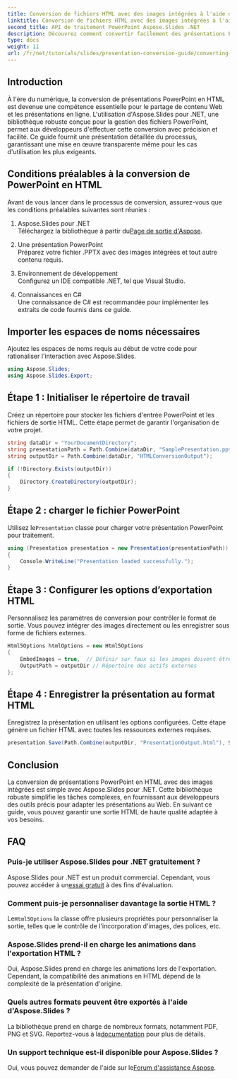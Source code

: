 ```yaml
---
title: Conversion de fichiers HTML avec des images intégrées à l'aide d'Aspose.Slides
linktitle: Conversion de fichiers HTML avec des images intégrées à l'aide d'Aspose.Slides
second_title: API de traitement PowerPoint Aspose.Slides .NET
description: Découvrez comment convertir facilement des présentations PowerPoint en HTML avec des images intégrées à l'aide d'Aspose.Slides pour .NET. Guide étape par étape pour une conversion transparente.
type: docs
weight: 11
url: /fr/net/tutorials/slides/presentation-conversion-guide/converting-html-with-embedded-images/
---
```

## Introduction

À l'ère du numérique, la conversion de présentations PowerPoint en HTML est devenue une compétence essentielle pour le partage de contenu Web et les présentations en ligne. L'utilisation d'Aspose.Slides pour .NET, une bibliothèque robuste conçue pour la gestion des fichiers PowerPoint, permet aux développeurs d'effectuer cette conversion avec précision et facilité. Ce guide fournit une présentation détaillée du processus, garantissant une mise en œuvre transparente même pour les cas d'utilisation les plus exigeants.

## Conditions préalables à la conversion de PowerPoint en HTML

Avant de vous lancer dans le processus de conversion, assurez-vous que les conditions préalables suivantes sont réunies :

1. Aspose.Slides pour .NET  
    Téléchargez la bibliothèque à partir du[Page de sortie d'Aspose](https://releases.aspose.com/slides/net/).

2. Une présentation PowerPoint  
   Préparez votre fichier .PPTX avec des images intégrées et tout autre contenu requis.

3. Environnement de développement  
   Configurez un IDE compatible .NET, tel que Visual Studio.

4. Connaissances en C#  
   Une connaissance de C# est recommandée pour implémenter les extraits de code fournis dans ce guide.

## Importer les espaces de noms nécessaires

Ajoutez les espaces de noms requis au début de votre code pour rationaliser l'interaction avec Aspose.Slides.

```csharp
using Aspose.Slides;
using Aspose.Slides.Export;
```

## Étape 1 : Initialiser le répertoire de travail

Créez un répertoire pour stocker les fichiers d'entrée PowerPoint et les fichiers de sortie HTML. Cette étape permet de garantir l'organisation de votre projet.

```csharp
string dataDir = "YourDocumentDirectory";
string presentationPath = Path.Combine(dataDir, "SamplePresentation.pptx");
string outputDir = Path.Combine(dataDir, "HTMLConversionOutput");

if (!Directory.Exists(outputDir))
{
    Directory.CreateDirectory(outputDir);
}
```


## Étape 2 : charger le fichier PowerPoint

 Utilisez le`Presentation` classe pour charger votre présentation PowerPoint pour traitement.

```csharp
using (Presentation presentation = new Presentation(presentationPath))
{
    Console.WriteLine("Presentation loaded successfully.");
}
```


## Étape 3 : Configurer les options d’exportation HTML

Personnalisez les paramètres de conversion pour contrôler le format de sortie. Vous pouvez intégrer des images directement ou les enregistrer sous forme de fichiers externes.

```csharp
Html5Options htmlOptions = new Html5Options
{
    EmbedImages = true,  // Définir sur faux si les images doivent être enregistrées séparément
    OutputPath = outputDir // Répertoire des actifs externes
};
```


## Étape 4 : Enregistrer la présentation au format HTML

Enregistrez la présentation en utilisant les options configurées. Cette étape génère un fichier HTML avec toutes les ressources externes requises.

```csharp
presentation.Save(Path.Combine(outputDir, "PresentationOutput.html"), SaveFormat.Html5, htmlOptions);
```

## Conclusion

La conversion de présentations PowerPoint en HTML avec des images intégrées est simple avec Aspose.Slides pour .NET. Cette bibliothèque robuste simplifie les tâches complexes, en fournissant aux développeurs des outils précis pour adapter les présentations au Web. En suivant ce guide, vous pouvez garantir une sortie HTML de haute qualité adaptée à vos besoins.

## FAQ

### Puis-je utiliser Aspose.Slides pour .NET gratuitement ?
 Aspose.Slides pour .NET est un produit commercial. Cependant, vous pouvez accéder à un[essai gratuit](https://releases.aspose.com/) à des fins d'évaluation.

### Comment puis-je personnaliser davantage la sortie HTML ?
 Le`Html5Options` la classe offre plusieurs propriétés pour personnaliser la sortie, telles que le contrôle de l'incorporation d'images, des polices, etc.

### Aspose.Slides prend-il en charge les animations dans l'exportation HTML ?
Oui, Aspose.Slides prend en charge les animations lors de l'exportation. Cependant, la compatibilité des animations en HTML dépend de la complexité de la présentation d'origine.

### Quels autres formats peuvent être exportés à l'aide d'Aspose.Slides ?
La bibliothèque prend en charge de nombreux formats, notamment PDF, PNG et SVG. Reportez-vous à la[documentation](https://reference.aspose.com/slides/net/) pour plus de détails.

### Un support technique est-il disponible pour Aspose.Slides ?
 Oui, vous pouvez demander de l'aide sur le[Forum d'assistance Aspose](https://forum.aspose.com/c/slides/11).